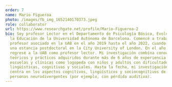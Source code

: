 ```yaml
---
order: 7
name: Mario Figueroa
photo: /images/fb_img_1652140170373.jpeg
role: collaborator
url: https://www.researchgate.net/profile/Mario-Figueroa-2
bio: Soy profesor Lector en el Departamento de Psicología Básica, Evolutiva y de
  la Educación de la Universidad Autónoma de Barcelona. Comencé a trabajar como
  profesor asociado en la UAB en el año 2019 hasta el año 2022, cuando realicé
  una estancia postdoctoral en la City University of London. En el año 2024,
  regresé a la UAB como profesor lector. Mi investigación combina conocimientos
  teóricos y prácticos adquiridos durante más de 6 años de experiencia en
  escuelas y clínicas como logopeda con niños y adultos con dificultades
  lingüísticas, cognitivas y sociales. Hasta la fecha, mi investigación se
  centra en los aspectos cognitivos, lingüísticos y sociocognitivos de las
  personas neurodivergentes (por ejemplo, con pérdida auditiva).
---
```

